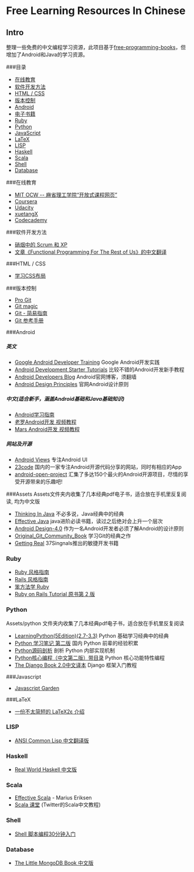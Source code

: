 Free Learning Resources In Chinese
===

Intro
---

整理一些免费的中文编程学习资源，此项目基于[free-programming-books](https://github.com/vhf/free-programming-books)，但增加了Android和Java的学习资源。

###目录
* [在线教育](#在线教育)
* [软件开发方法](#软件开发方法)
* [HTML / CSS](#html--css)
* [版本控制](#版本控制)
* [Android](#android)
* [电子书籍](#assets)
* [Ruby](#ruby)
* [Python](#python)
* [JavaScript](#javascript)
* [LaTeX](#latex)
* [LISP](#lisp)
* [Haskell](#haskell)
* [Scala](#scala)
* [Shell](#shell)
* [Database](#database)

###在线教育
* [MIT OCW -- 麻省理工学院“开放式课程网页”](http://ocw.mit.edu/courses/translated-courses/simplified-chinese/)
* [Coursera](https://www.coursera.org/courses?orderby=upcoming&lngs=zh)
* [Udacity](https://www.udacity.com/)
* [xuetangX](https://www.xuetangx.com/)
* [Codecademy](http://www.codecademy.com/?locale_code=zh)

###软件开发方法
* [硝烟中的 Scrum 和 XP](http://www.infoq.com/cn/minibooks/scrum-xp-from-the-trenches)
* [文章《Functional Programming For The Rest of Us》的中文翻译](https://github.com/justinyhuang/Functional-Programming-For-The-Rest-of-Us-Cn)

###HTML / CSS
* [学习CSS布局](http://zh.learnlayout.com/)

###版本控制
* [Pro Git](http://git-scm.com/book/zh)
* [Git magic](http://www-cs-students.stanford.edu/~blynn/gitmagic/intl/zh_cn/)
* [Git - 简易指南](http://rogerdudler.github.io/git-guide/index.zh.html)
* [Git 参考手册](http://gitref.justjavac.com/)

###Android
##### 英文
* [Google Android Developer Training](http://developer.android.com/training/index.html) Google Android开发实践
* [Android Development Starter Tutorials](http://www.vogella.com/tutorials/android.html) 比较不错的Android开发新手教程
* [Android Developers Blog](http://android-developers.blogspot.jp/) Android官网博客，须翻墙
* [Android Design Principles](http://developer.android.com/design/get-started/principles.html) 官网Android设计原则

##### 中文(适合新手，涵盖Android基础和Java基础知识)
* [Android学习指南](http://android.yaohuiji.com/about)
* [老罗Android开发 视频教程](http://luo.apkbus.com/)
* [Mars Android开发 视频教程](http://mars.apkbus.com/)

##### 网站及开源
* [Android Views](http://www.androidviews.net/) 专注Android UI
* [23code](http://www.23code.com/) 国内的一家专注Android开源代码分享的网站，同时有相应的App
* [android-open-project](https://github.com/Trinea/android-open-project) 汇集了多达150个最火的Android开源项目，尽情的享受开源带来的乐趣吧!

###Assets
Assets文件夹内收集了几本经典pdf电子书，适合放在手机里反复阅读, 均为中文版

* [Thinking In Java]() 不必多说，Java经典中的经典
* [Effective Java]() java进阶必读书籍，读过之后绝对会上升一个层次
* [Android Design-4.0]() 作为一名Android开发者必须了解Android的设计原则
* [Original_Git_Community_Book]() 学习Git的经典之作
* [Getting Real]() 37Singnals推出的敏捷开发书籍

### Ruby
* [Ruby 风格指南](https://github.com/JuanitoFatas/ruby-style-guide/blob/master/README-zhCN.md)
* [Rails 风格指南](https://github.com/JuanitoFatas/rails-style-guide/blob/master/README-zhCN.md)
* [笨方法学 Ruby](http://lrthw.github.io/)
* [Ruby on Rails Tutorial 原书第 2 版](http://railstutorial-china.org/)

### Python
Assets/python 文件夹内收集了几本经典pdf电子书，适合放在手机里反复阅读
* [LearningPython(5Edition)(2.7-3.3)]() Python 基础学习经典中的经典
* [Python 学习笔记 第二版]() 国内 Python 前辈的经验积累
* [Python源码剖析]() 剖析 Python 内部实现机制
* [Python核心编程（中文第二版）带目录]() Python 核心功能特性编程
* [The Django Book 2.0中文译本]() Django 框架入门教程

###Javascript
* [Javascript Garden](http://bonsaiden.github.io/JavaScript-Garden/zh/)

###LaTeX
* [一份不太简短的 LaTeX2ε 介绍](http://ctan.org/pkg/lshort-zh-cn)

### LISP
* [ANSI Common Lisp 中文翻译版](http://acl.readthedocs.org/en/latest/)

### Haskell
* [Real World Haskell 中文版](http://rwh.readthedocs.org/en/latest/)

### Scala
* [Effective Scala](http://twitter.github.io/effectivescala/index-cn.html) - Marius Eriksen
* [Scala 课堂](http://twitter.github.io/scala_school/zh_cn/index.html) (Twitter的Scala中文教程)

### Shell
* [Shell 脚本编程30分钟入门](https://github.com/qinjx/30min_guides/blob/master/shell.md)

### Database
* [The Little MongoDB Book 中文版](https://github.com/justinyhuang/the-little-mongodb-book-cn)
